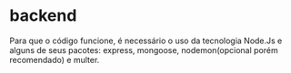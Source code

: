 # backend

Para que o código funcione, é necessário o uso da tecnologia Node.Js e alguns de seus pacotes: express, mongoose, nodemon(opcional porém recomendado) e multer.
